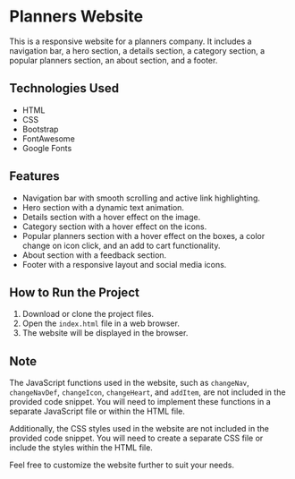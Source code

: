 # Planners Website

This is a responsive website for a planners company. It includes a navigation bar, a hero section, a details section, a category section, a popular planners section, an about section, and a footer.

## Technologies Used

- HTML
- CSS
- Bootstrap
- FontAwesome
- Google Fonts

## Features

- Navigation bar with smooth scrolling and active link highlighting.
- Hero section with a dynamic text animation.
- Details section with a hover effect on the image.
- Category section with a hover effect on the icons.
- Popular planners section with a hover effect on the boxes, a color change on icon click, and an add to cart functionality.
- About section with a feedback section.
- Footer with a responsive layout and social media icons.

## How to Run the Project

1. Download or clone the project files.
2. Open the `index.html` file in a web browser.
3. The website will be displayed in the browser.

## Note

The JavaScript functions used in the website, such as `changeNav`, `changeNavDef`, `changeIcon`, `changeHeart`, and `addItem`, are not included in the provided code snippet. You will need to implement these functions in a separate JavaScript file or within the HTML file.

Additionally, the CSS styles used in the website are not included in the provided code snippet. You will need to create a separate CSS file or include the styles within the HTML file.

Feel free to customize the website further to suit your needs.